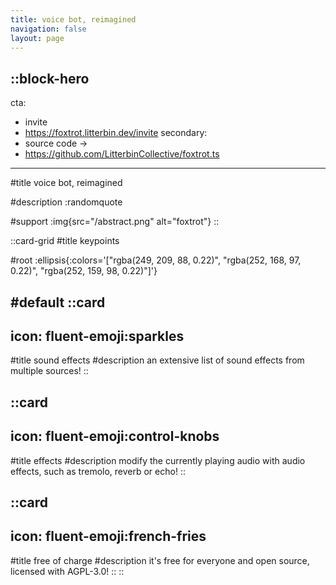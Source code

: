 ```yaml
---
title: voice bot, reimagined
navigation: false
layout: page
---
```


::block-hero
---
cta:
  - invite
  - https://foxtrot.litterbin.dev/invite
secondary:
  - source code →
  - https://github.com/LitterbinCollective/foxtrot.ts
---
#title
voice bot, reimagined

#description
:randomquote

#support
:img{src="/abstract.png" alt="foxtrot"}
::

::card-grid
#title
keypoints

#root
:ellipsis{:colors='["rgba(249, 209, 88, 0.22)", "rgba(252, 168, 97, 0.22)", "rgba(252, 159, 98, 0.22)"]'}

#default
  ::card
  ---
  icon: fluent-emoji:sparkles
  ---
  #title
  sound effects
  #description
  an extensive list of sound effects from multiple sources!
  ::

  ::card
  ---
  icon: fluent-emoji:control-knobs
  ---
  #title
  effects
  #description
  modify the currently playing audio with audio effects, such as tremolo, reverb or echo!
  ::

  ::card
  ---
  icon: fluent-emoji:french-fries
  ---
  #title
  free of charge
  #description
  it's free for everyone and open source, licensed with AGPL-3.0!
  ::
::